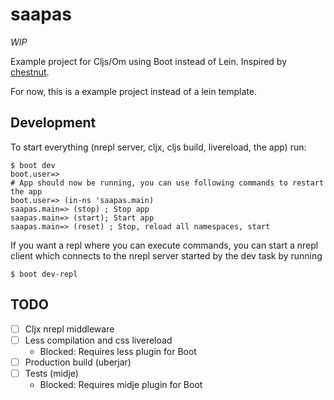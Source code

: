 # saapas

*WIP*

Example project for Cljs/Om using Boot instead of Lein.
Inspired by [chestnut](https://github.com/plexus/chestnut).

For now, this is a example project instead of a lein template.

## Development

To start everything (nrepl server, cljx, cljs build, livereload, the app) run:
```
$ boot dev
boot.user=>
# App should now be running, you can use following commands to restart the app
boot.user=> (in-ns 'saapas.main)
saapas.main=> (stop) ; Stop app
saapas.main=> (start); Start app
saapas.main=> (reset) ; Stop, reload all namespaces, start
```

If you want a repl where you can execute commands, you can start a nrepl
client which connects to the nrepl server started by the dev task by running
```
$ boot dev-repl
```

## TODO

- [ ] Cljx nrepl middleware
- [ ] Less compilation and css livereload
  - Blocked: Requires less plugin for Boot
- [ ] Production build (uberjar)
- [ ] Tests (midje)
  - Blocked: Requires midje plugin for Boot
